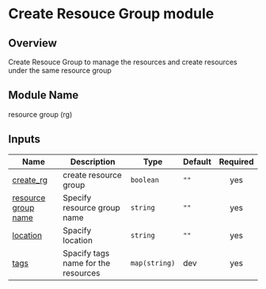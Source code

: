 <!-- BEGIN_TF_DOCS -->
# Create Resouce Group module

## Overview

Create Resouce Group to manage the resources and create resources under the same resource group

## Module Name
resource group (rg)

## Inputs

| Name | Description | Type | Default | Required |
|------|-------------|------|---------|:--------:|
| <a name="create_rg"></a> [create_rg](#create_rg) | create resource group| `boolean` |`""`| yes |
| <a name="rg_name"></a> [resource group name](#rg_name) | Specify resource group name | `string` |`""`| yes |
| <a name="location"></a> [location](#location) |Spacify location | `string` |`""`| yes|
| <a name="tags"></a> [tags](#tags) |Spacify tags name for the resources | `map(string)` | dev | yes|

<!-- END_TF_DOCS -->